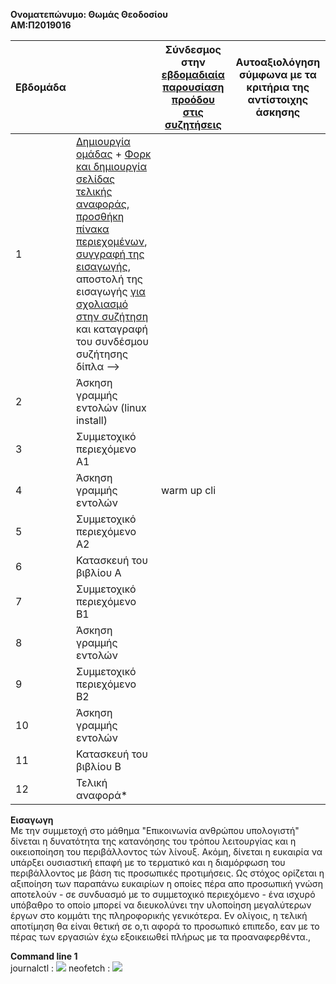 <b>Ονοματεπώνυμο: Θωμάς Θεοδοσίου</b></br>
<b>ΑΜ:Π2019016</b></br>



 Εβδομάδα || Σύνδεσμος στην [εβδομαδιαία παρουσίαση προόδου στις συζητήσεις](https://github.com/courses-ionio/help/discussions/categories/show-and-tell) | Αυτοαξιολόγηση σύμφωνα με τα κριτήρια της αντίστοιχης άσκησης |
| --- | --- | --- | --- |
| 1 |  [Δημιουργία ομάδας](https://github.com/courses-ionio/hci/discussions/1794) + [Φορκ και δημιουργία σελίδας τελικής αναφοράς](https://courses-ionio.github.io/help/guide/), [προσθήκη πίνακα περιεχομένων](https://raw.githubusercontent.com/courses-ionio/hci/master/README.md), [συγγραφή της εισαγωγής](https://courses-ionio.github.io/help/intro/), αποστολή της εισαγωγής [για σχολιασμό στην συζήτηση](https://github.com/courses-ionio/help/discussions/categories/show-and-tell) και καταγραφή του συνδέσμου συζήτησης δίπλα --> | | |
| 2 | Άσκηση γραμμής εντολών (linux install) | | |
| 3 | Συμμετοχικό περιεχόμενο A1 | | |
| 4 | Άσκηση γραμμής εντολών | warm up cli | |
| 5 | Συμμετοχικό περιεχόμενο A2 | | |
| 6 | Κατασκευή του βιβλίου Α | | |
| 7 | Συμμετοχικό περιεχόμενο B1 | | |
| 8 | Άσκηση γραμμής εντολών | | |
| 9 | Συμμετοχικό περιεχόμενο B2 | | |
| 10 | Άσκηση γραμμής εντολών | | |
| 11 | Κατασκευή του βιβλίου Β | | |
| 12 | Τελική αναφορά* | | |

<b>Εισαγωγη</b></br>
Με την συμμετοχή στο μάθημα "Επικοινωνία ανθρώπου υπολογιστή" δίνεται η δυνατότητα της κατανόησης του τρόπου λειτουργίας και η οικειοποίηση του περιβάλλοντος τών λίνουξ. Ακόμη, δίνεται η ευκαιρία να υπάρξει ουσιαστική επαφή με το τερματικό και η διαμόρφωση του περιβάλλοντος με βάση τις προσωπικές προτιμήσεις. Ως στόχος ορίζεται η  αξιποίηση των παραπάνω ευκαιρίων η οποίες πέρα απο προσωπική γνώση αποτελούν - σε συνδυασμό με το συμμετοχικό περιεχόμενο - ένα ισχυρό υπόβαθρο το οποίο μπορεί να διευκολύνει την υλοποίηση μεγαλύτερων έργων στο κομμάτι της πληροφορικής γενικότερα. Εν ολίγοις, η τελική αποτίμηση θα είναι θετική σε ο,τι αφορά το προσωπικό επιπεδο, εαν με το πέρας των εργασιών έχω εξοικειωθεί πλήρως με τα προαναφερθέντα.,</br>

<b>Command line 1</b></br>
journalctl : <a href="https://asciinema.org/a/G7mTC2jDIzowd6rI6yzaPrexK" target="_blank"><img src="https://asciinema.org/a/G7mTC2jDIzowd6rI6yzaPrexK.svg" /></a>
neofetch : <a href="https://asciinema.org/a/FGyJE20i0X3am4wXJsQs2YOkc" target="_blank"><img src="https://asciinema.org/a/FGyJE20i0X3am4wXJsQs2YOkc.svg" /></a>
